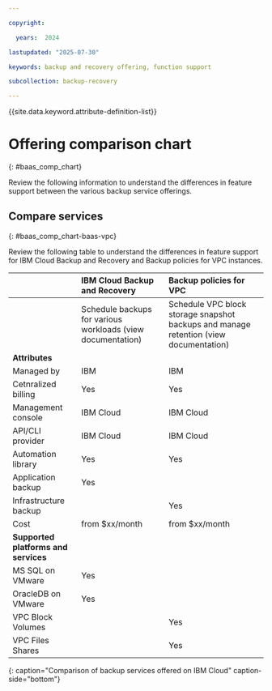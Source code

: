 ```yaml
---

copyright:

  years:  2024

lastupdated: "2025-07-30"

keywords: backup and recovery offering, function support

subcollection: backup-recovery

---
```


{{site.data.keyword.attribute-definition-list}}

# Offering comparison chart
{: #baas_comp_chart}

Review the following information to understand the differences in feature support between the various backup service offerings.

## Compare services
{: #baas_comp_chart-baas-vpc}

Review the following table to understand the differences in feature support for IBM Cloud Backup and Recovery and Backup policies for VPC instances.

|  | **IBM Cloud Backup and Recovery** | **Backup policies for VPC** |
|:------- |:--------- |:-------- |
|  | Schedule backups for various workloads (view documentation) | Schedule VPC block storage snapshot backups and manage retention (view documentation) |
| **Attributes** |  |  |
| Managed by | IBM | IBM |
| Cetnralized billing | Yes | Yes |
| Management console | IBM Cloud | IBM Cloud |
| API/CLI provider | IBM Cloud | IBM Cloud |
| Automation library | Yes | Yes |
| Application backup | Yes |  |
| Infrastructure backup |  | Yes |
| Cost | from $xx/month | from $xx/month |
| **Supported platforms and services** |  |  |
| MS SQL on VMware | Yes |  |
| OracleDB on VMware | Yes |  |
| VPC Block Volumes |  | Yes |
| VPC Files Shares |  | Yes |
{: caption="Comparison of backup services offered on IBM Cloud" caption-side="bottom"}


